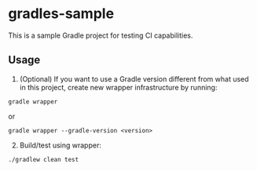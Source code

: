 # gradles-sample
This is a sample Gradle project for testing CI capabilities.

## Usage

1. (Optional) If you want to use a Gradle version different from what used in this project, create new wrapper infrastructure by running:

```
gradle wrapper
```

or

```
gradle wrapper --gradle-version <version>
```

2. Build/test using wrapper:

```
./gradlew clean test
```
